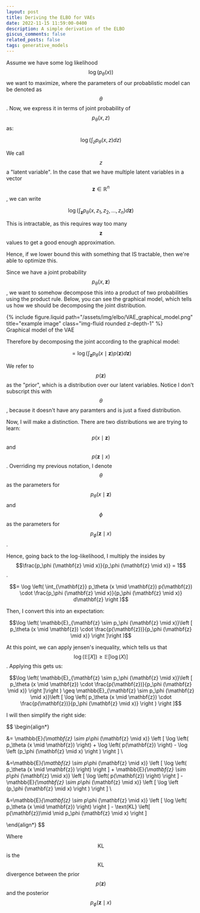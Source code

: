 ```yaml
---
layout: post
title: Deriving the ELBO for VAEs
date: 2022-11-15 11:59:00-0400
description: A simple derivation of the ELBO
giscus_comments: false
related_posts: false
tags: generative_models
---
```


Assume we have some log likelihood $$\log(p_\theta(x))$$ we want to maximize, where the parameters of our probablistic model can be denoted as $$\theta$$. Now, we express it in terms of joint probability of $$p_\theta(x, z)$$ as:

$$\log \left ( \int_z p_\theta (x,z) dz \right )$$

We call $$z$$ a "latent variable". In the case that we have multiple latent variables in a vector $$\mathbf{z} \in \mathbb{R}^n$$, we can write

$$\log \left ( \int_\mathbf{z} p_\theta (x,z_1, z_2, \dots, z_n) d\mathbf{z}  \right )$$

This is intractable, as this requires way too many $$\mathbf{z}$$ values to get a good enough approximation.

Hence, if we lower bound this with something that IS tractable, then we're able to optimize this.

Since we have a joint probability $$p_\theta(x, \mathbf{z})$$, we want to somehow decompose this into a product of two probabilities using the product rule. Below, you can see the graphical model, which tells us how we should be decomposing the joint distribution.

<div class="row">
    <div class="col-sm mt-3 mt-md-0">
        {% include figure.liquid path="/assets/img/elbo/VAE_graphical_model.png" title="example image" class="img-fluid rounded z-depth-1" %}
    </div>
</div>
<div class="caption">
    Graphical model of the VAE
</div>

Therefore by decomposing the joint according to the graphical model:

$$= \log \left( \int_{\mathbf{z}} p_\theta (x \mid \mathbf{z}) p(\mathbf{z}) d\mathbf{z} \right )$$

We refer to $$p(\mathbf{z})$$ as the "prior", which is a distribution over our latent variables. Notice I don't subscript this with $$\theta$$, because it doesn't have any paramters and is just a fixed distribution.

Now, I will make a distinction. There are two distributions we are trying to learn: $$p(x \mid \mathbf{z})$$ and $$p( \mathbf{z} \mid x)$$. Overriding my previous notation, I denote $$\theta$$ as the parameters for $$p_\theta(x \mid \mathbf{z})$$ and $$\phi$$ as the parameters for $$p_\phi(\mathbf{z} \mid x)$$.

Hence, going back to the log-likelihood, I multiply the insides by $$\frac{p_\phi (\mathbf{z} \mid x)}{p_\phi (\mathbf{z} \mid x)} = 1$$.

$$= \log \left( \int_{\mathbf{z}} p_\theta (x \mid \mathbf{z}) p(\mathbf{z}) \cdot \frac{p_\phi (\mathbf{z} \mid x)}{p_\phi (\mathbf{z} \mid x)} d\mathbf{z} \right )$$

Then, I convert this into an expectation:

$$\log \left( \mathbb{E}_{\mathbf{z} \sim p_\phi (\mathbf{z} \mid x)}\left [ p_\theta (x \mid \mathbf{z})  \cdot \frac{p(\mathbf{z})}{p_\phi (\mathbf{z} \mid x)} \right ]\right )$$

At this point, we can apply jensen's inequality, which tells us that $$\log \left( \mathbb{E}\left [X \right] \right ) \geq \mathbb{E}\left [\log(X) \right]$$. Applying this gets us:

$$\log \left( \mathbb{E}_{\mathbf{z} \sim p_\phi (\mathbf{z} \mid x)}\left [ p_\theta (x \mid \mathbf{z})  \cdot \frac{p(\mathbf{z})}{p_\phi (\mathbf{z} \mid x)}  \right ]\right ) \geq \mathbb{E}_{\mathbf{z} \sim p_\phi (\mathbf{z} \mid x)}\left [ \log \left(  p_\theta (x \mid \mathbf{z})  \cdot \frac{p(\mathbf{z})}{p_\phi (\mathbf{z} \mid x)} \right ) \right ]$$

I will then simplify the right side:

$$
\begin{align*}

&= \mathbb{E}_{\mathbf{z} \sim p_\phi (\mathbf{z} \mid x)} \left [ \log \left(  p_\theta (x \mid \mathbf{z}) \right)  + \log \left( p(\mathbf{z}) \right) - \log \left (p_\phi (\mathbf{z} \mid x) \right ) \right ] \\


&=\mathbb{E}_{\mathbf{z} \sim p_\phi (\mathbf{z} \mid x)} \left [ \log \left(  p_\theta (x \mid \mathbf{z}) \right) \right ]  + \mathbb{E}_{\mathbf{z} \sim p_\phi (\mathbf{z} \mid x)} \left [ \log \left( p(\mathbf{z}) \right) \right ] - \mathbb{E}_{\mathbf{z} \sim p_\phi (\mathbf{z} \mid x)} \left [ \log \left (p_\phi (\mathbf{z} \mid x) \right ) \right ] \\


&=\mathbb{E}_{\mathbf{z} \sim p_\phi (\mathbf{z} \mid x)} \left [ \log \left(  p_\theta (x \mid \mathbf{z}) \right) \right ]  - \text{KL} \left[  p(\mathbf{z})\mid \mid p_\phi (\mathbf{z} \mid x) \right ]

\end{align*}
$$

Where $$\text{KL}$$ is the $$\text{KL}$$ divergence between the prior $$p(\mathbf{z})$$ and the posterior $$p_\phi(\mathbf{z} \mid x)$$
